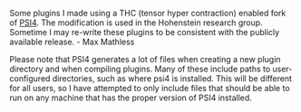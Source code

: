 Some plugins I made using a THC (tensor hyper contraction) enabled fork of [PSI4](https://github.com/psi4/psi4). The modification is used in the Hohenstein research group. Sometime I may re-write these plugins to be consistent with the publicly available release. - Max Mathless

Please note that PSI4 generates a lot of files when creating a new plugin directory and when compiling plugins. Many of these include paths to user-configured directories, such as where psi4 is installed. This will be different for all users, so I have attempted to only include files that should be able to run on any machine that has the proper version of PSI4 installed.
